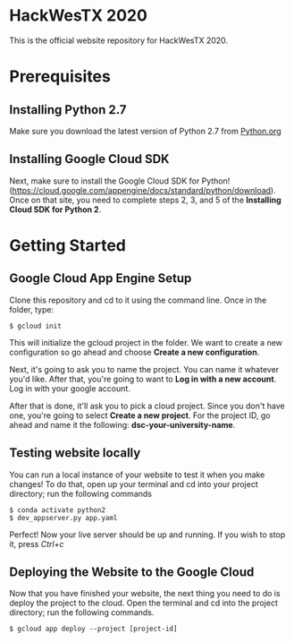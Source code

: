 # HackWesTX 2020
This is the official website repository for HackWesTX 2020. 


# Prerequisites

## Installing Python 2.7
Make sure you download the latest version of Python 2.7 from [Python.org](https://www.python.org/downloads/) 

## Installing Google Cloud SDK
Next, make sure to install the Google Cloud SDK for Python!(https://cloud.google.com/appengine/docs/standard/python/download). Once on
that site, you need to complete steps 2, 3, and 5 of the **Installing Cloud SDK for Python 2**.

# Getting Started

## Google Cloud App Engine Setup
Clone this repository and cd to it using the command line. Once in the folder, type: 

```
$ gcloud init 
```

This will initialize the gcloud project in the folder.
We want to create a new configuration so go ahead and choose **Create a new configuration**.

Next, it's going to ask you to name the project. You can name it whatever you'd like. 
After that, you're going to want to **Log in with a new account**. Log in with your google account. 

After that is done, it'll ask you to pick a cloud project. Since you don't have one, you're
going to select **Create a new project**. For the project ID, go ahead and name it the following: **dsc-your-university-name**.

## Testing website locally

You can run a local instance of your website to test it when you make changes!
To do that, open up your terminal and cd into your project directory; run the following commands
```
$ conda activate python2
$ dev_appserver.py app.yaml 
```
Perfect! Now your live server should be up and running.
If you wish to stop it, press *Ctrl+c*

## Deploying the Website to the Google Cloud

Now that you have finished your website, the next thing you need to do is deploy the project to the cloud.
Open the terminal and cd into the project directory; run the following commands.

```
$ gcloud app deploy --project [project-id] 
```
